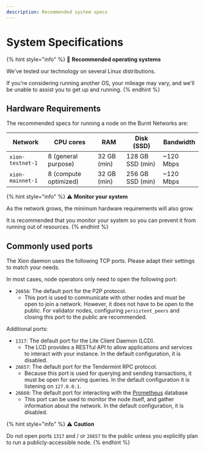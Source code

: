 ```yaml
---
description: Recommended system specs
---
```


# System Specifications

{% hint style="info" %}
🐧  **Recommended operating systems**

We've tested our technology on several Linux distributions.

If you're considering running another OS, your mileage may vary, and we'll be unable to assist you to get up and running.
{% endhint %}

## Hardware Requirements

The recommended specs for running a node on the Burnt Networks are:

| Network          | CPU cores             | RAM         | Disk (SSD)       | Bandwidth  |
| ---------------- | --------------------- | ----------- | ---------------- | ---------- |
| `xion-testnet-1` | 8 (general purpose)   | 32 GB (min) | 128 GB SSD (min) | \~120 Mbps |
| `xion-mainnet-1` | 8 (compute optimized) | 32 GB (min) | 256 GB SSD (min) | \~120 Mbps |

{% hint style="info" %}
:warning: **Monitor your system**

As the network grows, the minimum hardware requirements will also grow.&#x20;

It is recommended that you monitor your system so you can prevent it from running out of resources.
{% endhint %}

## Commonly used ports

The Xion daemon uses the following TCP ports. Please adapt their settings to match your needs.

In most cases,  node operators only need to open the following port:

* `26656`: The default port for the P2P protocol.&#x20;
  * This port is used to communicate with other nodes and must be open to join a network. However, it does not have to be open to the public. For validator nodes, configuring `persistent_peers` and closing this port to the public are recommended.

Additional ports:

* `1317`: The default port for the Lite Client Daemon (LCD).&#x20;
  * The LCD provides a RESTful API to allow applications and services to interact with your instance. In the default configuration, it is disabled.
* `26657`: The default port for the Tendermint RPC protocol.&#x20;
  * Because this port is used for querying and sending transactions, it must be open for serving queries. In the default configuration it is listening on `127.0.0.1`.
* `26660`: The default port for interacting with the [Prometheus](https://prometheus.io) database
  * This port can be used to monitor the node itself, and gather information about the network. In the default configuration, it is disabled.

{% hint style="info" %}
:warning: **Caution**

Do not open ports `1317` and / or `26657` to the public unless you explicitly plan to run a publicly-accessible node.
{% endhint %}

